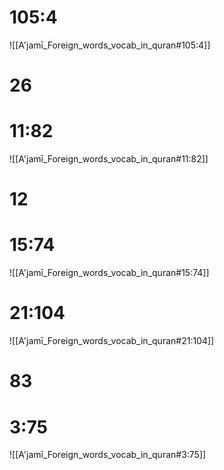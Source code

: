 # 105:4
![[A'jamī_Foreign_words_vocab_in_quran#105:4]]


# 26

# 11:82
![[A'jamī_Foreign_words_vocab_in_quran#11:82]]

# 12
# 15:74
![[A'jamī_Foreign_words_vocab_in_quran#15:74]]

# 21:104
![[A'jamī_Foreign_words_vocab_in_quran#21:104]]


# 83

# 3:75
![[A'jamī_Foreign_words_vocab_in_quran#3:75]]

